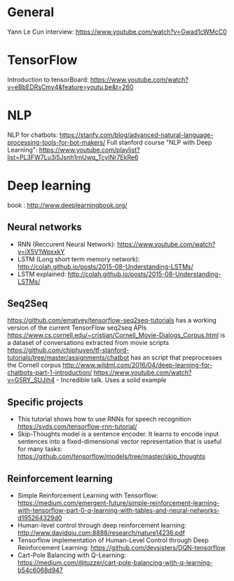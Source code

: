 
# General

Yann Le Cun interview: https://www.youtube.com/watch?v=Gwad1cWMcC0


# TensorFlow
Introduction to tensorBoard: https://www.youtube.com/watch?v=eBbEDRsCmv4&feature=youtu.be&t=260

# NLP
NLP for chatbots: https://stanfy.com/blog/advanced-natural-language-processing-tools-for-bot-makers/
Full stanford course "NLP with Deep Learning": https://www.youtube.com/playlist?list=PL3FW7Lu3i5Jsnh1rnUwq_TcylNr7EkRe6

# Deep learning
book : http://www.deeplearningbook.org/

## Neural networks
- RNN (Reccurent Neural Network): https://www.youtube.com/watch?v=iX5V1WpxxkY
- LSTM (Long short term memory network): http://colah.github.io/posts/2015-08-Understanding-LSTMs/
- LSTM explained: http://colah.github.io/posts/2015-08-Understanding-LSTMs/

## Seq2Seq
https://github.com/ematvey/tensorflow-seq2seq-tutorials has a working version of the current TensorFlow seq2seq APIs
https://www.cs.cornell.edu/~cristian/Cornell_Movie-Dialogs_Corpus.html is a dataset of conversations extracted from movie scripts
https://github.com/chiphuyen/tf-stanford-tutorials/tree/master/assignments/chatbot has an script that preprocesses the Cornell corpus
http://www.wildml.com/2016/04/deep-learning-for-chatbots-part-1-introduction/
https://www.youtube.com/watch?v=G5RY_SUJih4 - Incredible talk. Uses a solid example

## Specific projects
- This tutorial shows how to use RNNs for speech recognition https://svds.com/tensorflow-rnn-tutorial/
- Skip-Thoughts model is a sentence encoder. It learns to encode input sentences into a fixed-dimensional vector representation that is useful for many tasks: https://github.com/tensorflow/models/tree/master/skip_thoughts

## Reinforcement learning
- Simple Reinforcement Learning with Tensorflow: https://medium.com/emergent-future/simple-reinforcement-learning-with-tensorflow-part-0-q-learning-with-tables-and-neural-networks-d195264329d0
- Human-level control through deep reinforcement learning: http://www.davidqiu.com:8888/research/nature14236.pdf
- Tensorflow implementation of Human-Level Control through Deep Reinforcement Learning: https://github.com/devsisters/DQN-tensorflow
- Cart-Pole Balancing with Q-Learning: https://medium.com/@tuzzer/cart-pole-balancing-with-q-learning-b54c6068d947
